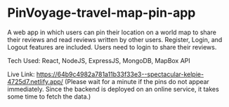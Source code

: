 # PinVoyage-travel-map-pin-app

A web app in which users can pin their location on a
world map to share their reviews and read reviews written by other users. Register, Login, and Logout features are included.
Users need to login to share their reviews. 

Tech Used:
React,
NodeJS, 
ExpressJS,
MongoDB, 
MapBox API

Live Link:
https://64b9c4982a781a11b33f33e3--spectacular-kelpie-4725d7.netlify.app/
(Please wait for a minute if the pins do not appear immediately. Since the backend is deployed on an online service, it takes some time to fetch the data.)
